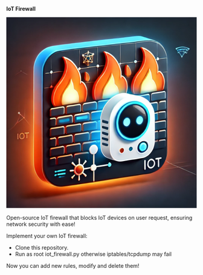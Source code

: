 **IoT Firewall**

![IoT Firewall Icon](./assets/iot_firewall_icon.png)

Open-source IoT firewall that blocks IoT devices on user request, ensuring network security with ease!

Implement your own IoT firewall:
- Clone this repository.
- Run as root iot_firewall.py otherwise iptables/tcpdump may fail

Now you can add new rules, modify and delete them!
